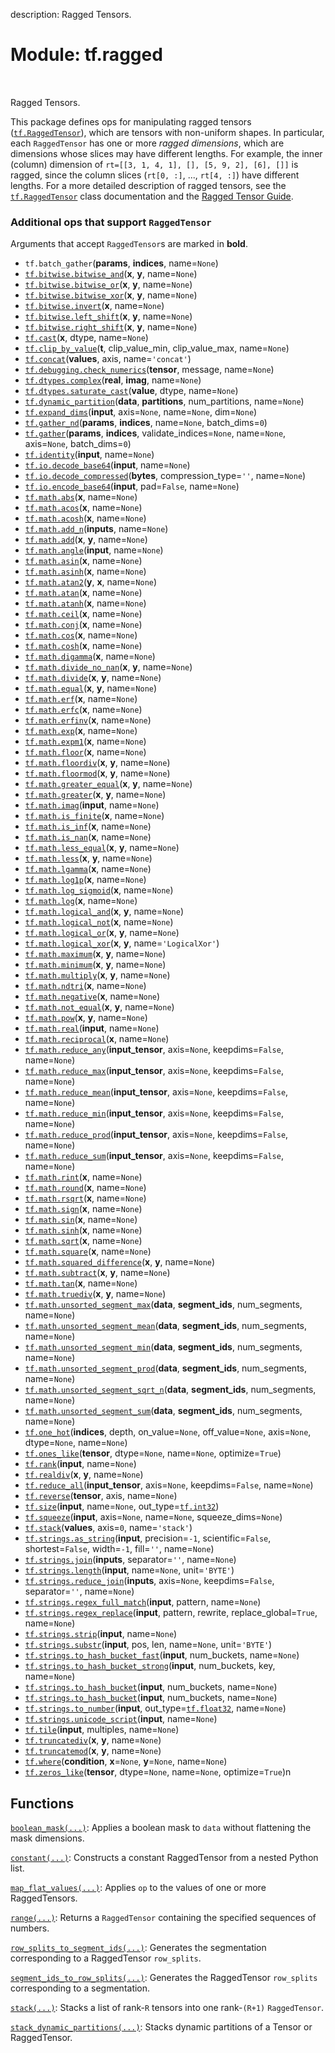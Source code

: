 description: Ragged Tensors.

<div itemscope itemtype="http://developers.google.com/ReferenceObject">
<meta itemprop="name" content="tf.ragged" />
<meta itemprop="path" content="Stable" />
</div>

# Module: tf.ragged

<!-- Insert buttons and diff -->

<table class="tfo-notebook-buttons tfo-api nocontent" align="left">

</table>



Ragged Tensors.


This package defines ops for manipulating ragged tensors (<a href="../tf/RaggedTensor.md"><code>tf.RaggedTensor</code></a>),
which are tensors with non-uniform shapes.  In particular, each `RaggedTensor`
has one or more *ragged dimensions*, which are dimensions whose slices may have
different lengths.  For example, the inner (column) dimension of
`rt=[[3, 1, 4, 1], [], [5, 9, 2], [6], []]` is ragged, since the column slices
(`rt[0, :]`, ..., `rt[4, :]`) have different lengths.  For a more detailed
description of ragged tensors, see the <a href="../tf/RaggedTensor.md"><code>tf.RaggedTensor</code></a> class documentation
and the [Ragged Tensor Guide](/guide/ragged_tensors).


### Additional ops that support `RaggedTensor`

Arguments that accept `RaggedTensor`s are marked in **bold**.

* `tf.batch_gather`(**params**, **indices**, name=`None`)
* <a href="../tf/bitwise/bitwise_and.md"><code>tf.bitwise.bitwise_and</code></a>(**x**, **y**, name=`None`)
* <a href="../tf/bitwise/bitwise_or.md"><code>tf.bitwise.bitwise_or</code></a>(**x**, **y**, name=`None`)
* <a href="../tf/bitwise/bitwise_xor.md"><code>tf.bitwise.bitwise_xor</code></a>(**x**, **y**, name=`None`)
* <a href="../tf/bitwise/invert.md"><code>tf.bitwise.invert</code></a>(**x**, name=`None`)
* <a href="../tf/bitwise/left_shift.md"><code>tf.bitwise.left_shift</code></a>(**x**, **y**, name=`None`)
* <a href="../tf/bitwise/right_shift.md"><code>tf.bitwise.right_shift</code></a>(**x**, **y**, name=`None`)
* <a href="../tf/cast.md"><code>tf.cast</code></a>(**x**, dtype, name=`None`)
* <a href="../tf/clip_by_value.md"><code>tf.clip_by_value</code></a>(**t**, clip_value_min, clip_value_max, name=`None`)
* <a href="../tf/concat.md"><code>tf.concat</code></a>(**values**, axis, name=`'concat'`)
* <a href="../tf/debugging/check_numerics.md"><code>tf.debugging.check_numerics</code></a>(**tensor**, message, name=`None`)
* <a href="../tf/dtypes/complex.md"><code>tf.dtypes.complex</code></a>(**real**, **imag**, name=`None`)
* <a href="../tf/dtypes/saturate_cast.md"><code>tf.dtypes.saturate_cast</code></a>(**value**, dtype, name=`None`)
* <a href="../tf/dynamic_partition.md"><code>tf.dynamic_partition</code></a>(**data**, **partitions**, num_partitions, name=`None`)
* <a href="../tf/expand_dims.md"><code>tf.expand_dims</code></a>(**input**, axis=`None`, name=`None`, dim=`None`)
* <a href="../tf/gather_nd.md"><code>tf.gather_nd</code></a>(**params**, **indices**, name=`None`, batch_dims=`0`)
* <a href="../tf/gather.md"><code>tf.gather</code></a>(**params**, **indices**, validate_indices=`None`, name=`None`, axis=`None`, batch_dims=`0`)
* <a href="../tf/identity.md"><code>tf.identity</code></a>(**input**, name=`None`)
* <a href="../tf/io/decode_base64.md"><code>tf.io.decode_base64</code></a>(**input**, name=`None`)
* <a href="../tf/io/decode_compressed.md"><code>tf.io.decode_compressed</code></a>(**bytes**, compression_type=`''`, name=`None`)
* <a href="../tf/io/encode_base64.md"><code>tf.io.encode_base64</code></a>(**input**, pad=`False`, name=`None`)
* <a href="../tf/math/abs.md"><code>tf.math.abs</code></a>(**x**, name=`None`)
* <a href="../tf/math/acos.md"><code>tf.math.acos</code></a>(**x**, name=`None`)
* <a href="../tf/math/acosh.md"><code>tf.math.acosh</code></a>(**x**, name=`None`)
* <a href="../tf/math/add_n.md"><code>tf.math.add_n</code></a>(**inputs**, name=`None`)
* <a href="../tf/math/add.md"><code>tf.math.add</code></a>(**x**, **y**, name=`None`)
* <a href="../tf/math/angle.md"><code>tf.math.angle</code></a>(**input**, name=`None`)
* <a href="../tf/math/asin.md"><code>tf.math.asin</code></a>(**x**, name=`None`)
* <a href="../tf/math/asinh.md"><code>tf.math.asinh</code></a>(**x**, name=`None`)
* <a href="../tf/math/atan2.md"><code>tf.math.atan2</code></a>(**y**, **x**, name=`None`)
* <a href="../tf/math/atan.md"><code>tf.math.atan</code></a>(**x**, name=`None`)
* <a href="../tf/math/atanh.md"><code>tf.math.atanh</code></a>(**x**, name=`None`)
* <a href="../tf/math/ceil.md"><code>tf.math.ceil</code></a>(**x**, name=`None`)
* <a href="../tf/math/conj.md"><code>tf.math.conj</code></a>(**x**, name=`None`)
* <a href="../tf/math/cos.md"><code>tf.math.cos</code></a>(**x**, name=`None`)
* <a href="../tf/math/cosh.md"><code>tf.math.cosh</code></a>(**x**, name=`None`)
* <a href="../tf/math/digamma.md"><code>tf.math.digamma</code></a>(**x**, name=`None`)
* <a href="../tf/math/divide_no_nan.md"><code>tf.math.divide_no_nan</code></a>(**x**, **y**, name=`None`)
* <a href="../tf/math/divide.md"><code>tf.math.divide</code></a>(**x**, **y**, name=`None`)
* <a href="../tf/math/equal.md"><code>tf.math.equal</code></a>(**x**, **y**, name=`None`)
* <a href="../tf/math/erf.md"><code>tf.math.erf</code></a>(**x**, name=`None`)
* <a href="../tf/math/erfc.md"><code>tf.math.erfc</code></a>(**x**, name=`None`)
* <a href="../tf/math/erfinv.md"><code>tf.math.erfinv</code></a>(**x**, name=`None`)
* <a href="../tf/math/exp.md"><code>tf.math.exp</code></a>(**x**, name=`None`)
* <a href="../tf/math/expm1.md"><code>tf.math.expm1</code></a>(**x**, name=`None`)
* <a href="../tf/math/floor.md"><code>tf.math.floor</code></a>(**x**, name=`None`)
* <a href="../tf/math/floordiv.md"><code>tf.math.floordiv</code></a>(**x**, **y**, name=`None`)
* <a href="../tf/math/floormod.md"><code>tf.math.floormod</code></a>(**x**, **y**, name=`None`)
* <a href="../tf/math/greater_equal.md"><code>tf.math.greater_equal</code></a>(**x**, **y**, name=`None`)
* <a href="../tf/math/greater.md"><code>tf.math.greater</code></a>(**x**, **y**, name=`None`)
* <a href="../tf/math/imag.md"><code>tf.math.imag</code></a>(**input**, name=`None`)
* <a href="../tf/math/is_finite.md"><code>tf.math.is_finite</code></a>(**x**, name=`None`)
* <a href="../tf/math/is_inf.md"><code>tf.math.is_inf</code></a>(**x**, name=`None`)
* <a href="../tf/math/is_nan.md"><code>tf.math.is_nan</code></a>(**x**, name=`None`)
* <a href="../tf/math/less_equal.md"><code>tf.math.less_equal</code></a>(**x**, **y**, name=`None`)
* <a href="../tf/math/less.md"><code>tf.math.less</code></a>(**x**, **y**, name=`None`)
* <a href="../tf/math/lgamma.md"><code>tf.math.lgamma</code></a>(**x**, name=`None`)
* <a href="../tf/math/log1p.md"><code>tf.math.log1p</code></a>(**x**, name=`None`)
* <a href="../tf/math/log_sigmoid.md"><code>tf.math.log_sigmoid</code></a>(**x**, name=`None`)
* <a href="../tf/math/log.md"><code>tf.math.log</code></a>(**x**, name=`None`)
* <a href="../tf/math/logical_and.md"><code>tf.math.logical_and</code></a>(**x**, **y**, name=`None`)
* <a href="../tf/math/logical_not.md"><code>tf.math.logical_not</code></a>(**x**, name=`None`)
* <a href="../tf/math/logical_or.md"><code>tf.math.logical_or</code></a>(**x**, **y**, name=`None`)
* <a href="../tf/math/logical_xor.md"><code>tf.math.logical_xor</code></a>(**x**, **y**, name=`'LogicalXor'`)
* <a href="../tf/math/maximum.md"><code>tf.math.maximum</code></a>(**x**, **y**, name=`None`)
* <a href="../tf/math/minimum.md"><code>tf.math.minimum</code></a>(**x**, **y**, name=`None`)
* <a href="../tf/math/multiply.md"><code>tf.math.multiply</code></a>(**x**, **y**, name=`None`)
* <a href="../tf/math/ndtri.md"><code>tf.math.ndtri</code></a>(**x**, name=`None`)
* <a href="../tf/math/negative.md"><code>tf.math.negative</code></a>(**x**, name=`None`)
* <a href="../tf/math/not_equal.md"><code>tf.math.not_equal</code></a>(**x**, **y**, name=`None`)
* <a href="../tf/math/pow.md"><code>tf.math.pow</code></a>(**x**, **y**, name=`None`)
* <a href="../tf/math/real.md"><code>tf.math.real</code></a>(**input**, name=`None`)
* <a href="../tf/math/reciprocal.md"><code>tf.math.reciprocal</code></a>(**x**, name=`None`)
* <a href="../tf/math/reduce_any.md"><code>tf.math.reduce_any</code></a>(**input_tensor**, axis=`None`, keepdims=`False`, name=`None`)
* <a href="../tf/math/reduce_max.md"><code>tf.math.reduce_max</code></a>(**input_tensor**, axis=`None`, keepdims=`False`, name=`None`)
* <a href="../tf/math/reduce_mean.md"><code>tf.math.reduce_mean</code></a>(**input_tensor**, axis=`None`, keepdims=`False`, name=`None`)
* <a href="../tf/math/reduce_min.md"><code>tf.math.reduce_min</code></a>(**input_tensor**, axis=`None`, keepdims=`False`, name=`None`)
* <a href="../tf/math/reduce_prod.md"><code>tf.math.reduce_prod</code></a>(**input_tensor**, axis=`None`, keepdims=`False`, name=`None`)
* <a href="../tf/math/reduce_sum.md"><code>tf.math.reduce_sum</code></a>(**input_tensor**, axis=`None`, keepdims=`False`, name=`None`)
* <a href="../tf/math/rint.md"><code>tf.math.rint</code></a>(**x**, name=`None`)
* <a href="../tf/math/round.md"><code>tf.math.round</code></a>(**x**, name=`None`)
* <a href="../tf/math/rsqrt.md"><code>tf.math.rsqrt</code></a>(**x**, name=`None`)
* <a href="../tf/math/sign.md"><code>tf.math.sign</code></a>(**x**, name=`None`)
* <a href="../tf/math/sin.md"><code>tf.math.sin</code></a>(**x**, name=`None`)
* <a href="../tf/math/sinh.md"><code>tf.math.sinh</code></a>(**x**, name=`None`)
* <a href="../tf/math/sqrt.md"><code>tf.math.sqrt</code></a>(**x**, name=`None`)
* <a href="../tf/math/square.md"><code>tf.math.square</code></a>(**x**, name=`None`)
* <a href="../tf/math/squared_difference.md"><code>tf.math.squared_difference</code></a>(**x**, **y**, name=`None`)
* <a href="../tf/math/subtract.md"><code>tf.math.subtract</code></a>(**x**, **y**, name=`None`)
* <a href="../tf/math/tan.md"><code>tf.math.tan</code></a>(**x**, name=`None`)
* <a href="../tf/math/truediv.md"><code>tf.math.truediv</code></a>(**x**, **y**, name=`None`)
* <a href="../tf/math/unsorted_segment_max.md"><code>tf.math.unsorted_segment_max</code></a>(**data**, **segment_ids**, num_segments, name=`None`)
* <a href="../tf/math/unsorted_segment_mean.md"><code>tf.math.unsorted_segment_mean</code></a>(**data**, **segment_ids**, num_segments, name=`None`)
* <a href="../tf/math/unsorted_segment_min.md"><code>tf.math.unsorted_segment_min</code></a>(**data**, **segment_ids**, num_segments, name=`None`)
* <a href="../tf/math/unsorted_segment_prod.md"><code>tf.math.unsorted_segment_prod</code></a>(**data**, **segment_ids**, num_segments, name=`None`)
* <a href="../tf/math/unsorted_segment_sqrt_n.md"><code>tf.math.unsorted_segment_sqrt_n</code></a>(**data**, **segment_ids**, num_segments, name=`None`)
* <a href="../tf/math/unsorted_segment_sum.md"><code>tf.math.unsorted_segment_sum</code></a>(**data**, **segment_ids**, num_segments, name=`None`)
* <a href="../tf/one_hot.md"><code>tf.one_hot</code></a>(**indices**, depth, on_value=`None`, off_value=`None`, axis=`None`, dtype=`None`, name=`None`)
* <a href="../tf/ones_like.md"><code>tf.ones_like</code></a>(**tensor**, dtype=`None`, name=`None`, optimize=`True`)
* <a href="../tf/rank.md"><code>tf.rank</code></a>(**input**, name=`None`)
* <a href="../tf/realdiv.md"><code>tf.realdiv</code></a>(**x**, **y**, name=`None`)
* <a href="../tf/reduce_all.md"><code>tf.reduce_all</code></a>(**input_tensor**, axis=`None`, keepdims=`False`, name=`None`)
* <a href="../tf/reverse.md"><code>tf.reverse</code></a>(**tensor**, axis, name=`None`)
* <a href="../tf/size.md"><code>tf.size</code></a>(**input**, name=`None`, out_type=<a href="../tf.md#int32"><code>tf.int32</code></a>)
* <a href="../tf/squeeze.md"><code>tf.squeeze</code></a>(**input**, axis=`None`, name=`None`, squeeze_dims=`None`)
* <a href="../tf/stack.md"><code>tf.stack</code></a>(**values**, axis=`0`, name=`'stack'`)
* <a href="../tf/strings/as_string.md"><code>tf.strings.as_string</code></a>(**input**, precision=`-1`, scientific=`False`, shortest=`False`, width=`-1`, fill=`''`, name=`None`)
* <a href="../tf/strings/join.md"><code>tf.strings.join</code></a>(**inputs**, separator=`''`, name=`None`)
* <a href="../tf/strings/length.md"><code>tf.strings.length</code></a>(**input**, name=`None`, unit=`'BYTE'`)
* <a href="../tf/strings/reduce_join.md"><code>tf.strings.reduce_join</code></a>(**inputs**, axis=`None`, keepdims=`False`, separator=`''`, name=`None`)
* <a href="../tf/strings/regex_full_match.md"><code>tf.strings.regex_full_match</code></a>(**input**, pattern, name=`None`)
* <a href="../tf/strings/regex_replace.md"><code>tf.strings.regex_replace</code></a>(**input**, pattern, rewrite, replace_global=`True`, name=`None`)
* <a href="../tf/strings/strip.md"><code>tf.strings.strip</code></a>(**input**, name=`None`)
* <a href="../tf/strings/substr.md"><code>tf.strings.substr</code></a>(**input**, pos, len, name=`None`, unit=`'BYTE'`)
* <a href="../tf/strings/to_hash_bucket_fast.md"><code>tf.strings.to_hash_bucket_fast</code></a>(**input**, num_buckets, name=`None`)
* <a href="../tf/strings/to_hash_bucket_strong.md"><code>tf.strings.to_hash_bucket_strong</code></a>(**input**, num_buckets, key, name=`None`)
* <a href="../tf/strings/to_hash_bucket.md"><code>tf.strings.to_hash_bucket</code></a>(**input**, num_buckets, name=`None`)
* <a href="../tf/strings/to_hash_bucket.md"><code>tf.strings.to_hash_bucket</code></a>(**input**, num_buckets, name=`None`)
* <a href="../tf/strings/to_number.md"><code>tf.strings.to_number</code></a>(**input**, out_type=<a href="../tf.md#float32"><code>tf.float32</code></a>, name=`None`)
* <a href="../tf/strings/unicode_script.md"><code>tf.strings.unicode_script</code></a>(**input**, name=`None`)
* <a href="../tf/tile.md"><code>tf.tile</code></a>(**input**, multiples, name=`None`)
* <a href="../tf/truncatediv.md"><code>tf.truncatediv</code></a>(**x**, **y**, name=`None`)
* <a href="../tf/truncatemod.md"><code>tf.truncatemod</code></a>(**x**, **y**, name=`None`)
* <a href="../tf/where.md"><code>tf.where</code></a>(**condition**, **x**=`None`, **y**=`None`, name=`None`)
* <a href="../tf/zeros_like.md"><code>tf.zeros_like</code></a>(**tensor**, dtype=`None`, name=`None`, optimize=`True`)n

## Functions

[`boolean_mask(...)`](../tf/ragged/boolean_mask.md): Applies a boolean mask to `data` without flattening the mask dimensions.

[`constant(...)`](../tf/ragged/constant.md): Constructs a constant RaggedTensor from a nested Python list.

[`map_flat_values(...)`](../tf/ragged/map_flat_values.md): Applies `op` to the values of one or more RaggedTensors.

[`range(...)`](../tf/ragged/range.md): Returns a `RaggedTensor` containing the specified sequences of numbers.

[`row_splits_to_segment_ids(...)`](../tf/ragged/row_splits_to_segment_ids.md): Generates the segmentation corresponding to a RaggedTensor `row_splits`.

[`segment_ids_to_row_splits(...)`](../tf/ragged/segment_ids_to_row_splits.md): Generates the RaggedTensor `row_splits` corresponding to a segmentation.

[`stack(...)`](../tf/ragged/stack.md): Stacks a list of rank-`R` tensors into one rank-`(R+1)` `RaggedTensor`.

[`stack_dynamic_partitions(...)`](../tf/ragged/stack_dynamic_partitions.md): Stacks dynamic partitions of a Tensor or RaggedTensor.

